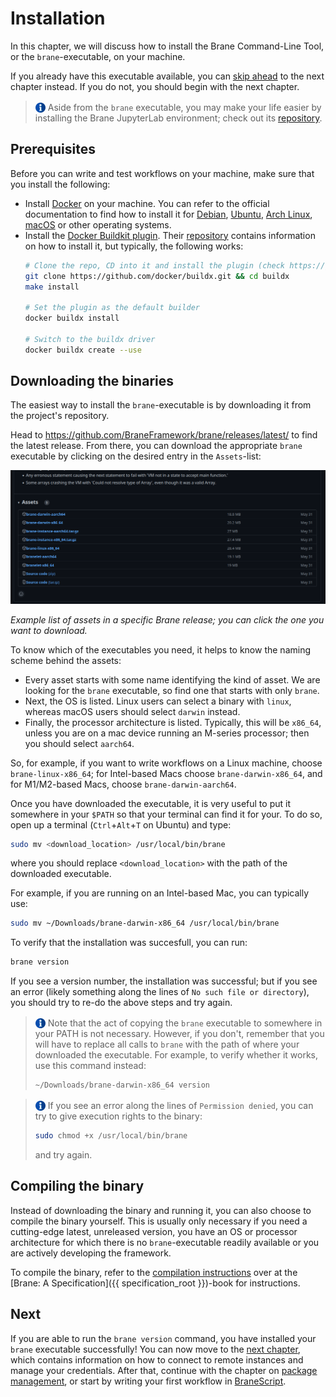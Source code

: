 # Installation
In this chapter, we will discuss how to install the Brane Command-Line Tool, or the `brane`-executable, on your machine.

If you already have this executable available, you can [skip ahead](./packages.md) to the next chapter instead. If you do not, you should begin with the next chapter.

> <img src="../assets/img/info.png" alt="info" width="16" style="margin-top: 3px; margin-bottom: -3px"/> Aside from the `brane` executable, you may make your life easier by installing the Brane JupyterLab environment; check out its [repository](https://github.com/braneframework/brane-ide).


## Prerequisites
Before you can write and test workflows on your machine, make sure that you install the following:
- Install [Docker](https://docker.com) on your machine. You can refer to the official documentation to find how to install it for [Debian](https://docs.docker.com/engine/install/debian/), [Ubuntu](https://docs.docker.com/engine/install/ubuntu/), [Arch Linux](https://wiki.archlinux.org/title/docker), [macOS](https://docs.docker.com/desktop/mac/install/) or other operating systems.
- Install the [Docker Buildkit plugin](https://github.com/docker/buildx). Their [repository](https://github.com/docker/buildx#building) contains information on how to install it, but typically, the following works:
  ```bash
  # Clone the repo, CD into it and install the plugin (check https://github.com/docker/buildx#building for alternative methods if that fails)
  git clone https://github.com/docker/buildx.git && cd buildx
  make install
  
  # Set the plugin as the default builder
  docker buildx install
  
  # Switch to the buildx driver
  docker buildx create --use
  ```


## Downloading the binaries
The easiest way to install the `brane`-executable is by downloading it from the project's repository.

Head to https://github.com/BraneFramework/brane/releases/latest/ to find the latest release. From there, you can download the appropriate `brane` executable by clicking on the desired entry in the `Assets`-list:

<img src="../assets/img/repository-release-assets.png" alt="Successfully built version 1.0.0 of container (ECU) package hello_world." width=1000/>

_Example list of assets in a specific Brane release; you can click the one you want to download._

To know which of the executables you need, it helps to know the naming scheme behind the assets:
- Every asset starts with some name identifying the kind of asset. We are looking for the `brane` executable, so find one that starts with only `brane`.
- Next, the OS is listed. Linux users can select a binary with `linux`, whereas macOS users should select `darwin` instead.
- Finally, the processor architecture is listed. Typically, this will be `x86_64`, unless you are on a mac device running an M-series processor; then you should select `aarch64`.

So, for example, if you want to write workflows on a Linux machine, choose `brane-linux-x86_64`; for Intel-based Macs choose `brane-darwin-x86_64`, and for M1/M2-based Macs, choose `brane-darwin-aarch64`.

Once you have downloaded the executable, it is very useful to put it somewhere in your `$PATH` so that your terminal can find it for your. To do so, open up a terminal (`Ctrl`+`Alt`+`T` on Ubuntu) and type:
```bash
sudo mv <download_location> /usr/local/bin/brane
```
where you should replace `<download_location>` with the path of the downloaded executable.

For example, if you are running on an Intel-based Mac, you can typically use:
```bash
sudo mv ~/Downloads/brane-darwin-x86_64 /usr/local/bin/brane
```

To verify that the installation was succesfull, you can run:
```bash
brane version
```
If you see a version number, the installation was successful; but if you see an error (likely something along the lines of `No such file or directory`), you should try to re-do the above steps and try again.

> <img src="../assets/img/info.png" alt="info" width="16" style="margin-top: 3px; margin-bottom: -3px"/> Note that the act of copying the `brane` executable to somewhere in your PATH is not necessary. However, if you don't, remember that you will have to replace all calls to `brane` with the path of where your downloaded the executable. For example, to verify whether it works, use this command instead:
> ```bash
> ~/Downloads/brane-darwin-x86_64 version
> ```

> <img src="../assets/img/info.png" alt="info" width="16" style="margin-top: 3px; margin-bottom: -3px"/> If you see an error along the lines of `Permission denied`, you can try to give execution rights to the binary:
> ```bash
> sudo chmod +x /usr/local/bin/brane
> ```
> and try again.


## Compiling the binary
Instead of downloading the binary and running it, you can also choose to compile the binary yourself. This is usually only necessary if you need a cutting-edge latest, unreleased version, you have an OS or processor architecture for which there is no `brane`-executable readily available or you are actively developing the framework.

To compile the binary, refer to the [compilation instructions]({{specification_root}}/development/compilation.html) over at the [Brane: A Specification]({{ specification_root }})-book for instructions.

## Next
If you are able to run the `brane version` command, you have installed your `brane` executable successfully! You can now move to the [next chapter](./instances.md), which contains information on how to connect to remote instances and manage your credentials. After that, continue with the chapter on [package management](./packages.md), or start by writing your first workflow in [BraneScript](./bscript/introduction.md).
